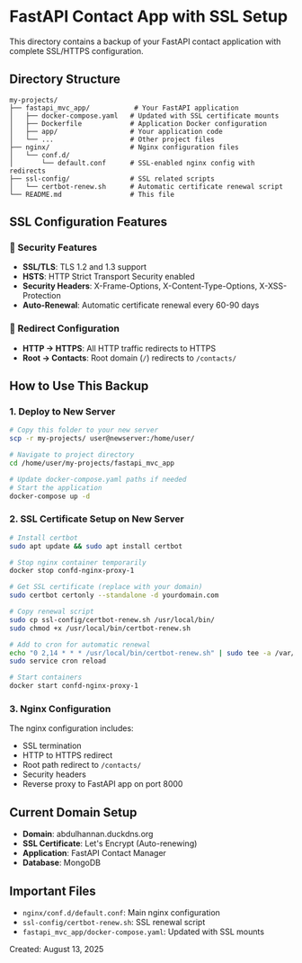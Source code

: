 # FastAPI Contact App with SSL Setup

This directory contains a backup of your FastAPI contact application with complete SSL/HTTPS configuration.

## Directory Structure

```
my-projects/
├── fastapi_mvc_app/           # Your FastAPI application
│   ├── docker-compose.yaml   # Updated with SSL certificate mounts
│   ├── Dockerfile            # Application Docker configuration
│   ├── app/                  # Your application code
│   └── ...                   # Other project files
├── nginx/                    # Nginx configuration files
│   └── conf.d/
│       └── default.conf      # SSL-enabled nginx config with redirects
├── ssl-config/               # SSL related scripts
│   └── certbot-renew.sh      # Automatic certificate renewal script
└── README.md                 # This file
```

## SSL Configuration Features

### 🔐 Security Features
- **SSL/TLS**: TLS 1.2 and 1.3 support
- **HSTS**: HTTP Strict Transport Security enabled
- **Security Headers**: X-Frame-Options, X-Content-Type-Options, X-XSS-Protection
- **Auto-Renewal**: Automatic certificate renewal every 60-90 days

### 🔄 Redirect Configuration
- **HTTP → HTTPS**: All HTTP traffic redirects to HTTPS
- **Root → Contacts**: Root domain (`/`) redirects to `/contacts/`

## How to Use This Backup

### 1. Deploy to New Server
```bash
# Copy this folder to your new server
scp -r my-projects/ user@newserver:/home/user/

# Navigate to project directory
cd /home/user/my-projects/fastapi_mvc_app

# Update docker-compose.yaml paths if needed
# Start the application
docker-compose up -d
```

### 2. SSL Certificate Setup on New Server
```bash
# Install certbot
sudo apt update && sudo apt install certbot

# Stop nginx container temporarily
docker stop confd-nginx-proxy-1

# Get SSL certificate (replace with your domain)
sudo certbot certonly --standalone -d yourdomain.com

# Copy renewal script
sudo cp ssl-config/certbot-renew.sh /usr/local/bin/
sudo chmod +x /usr/local/bin/certbot-renew.sh

# Add to cron for automatic renewal
echo "0 2,14 * * * /usr/local/bin/certbot-renew.sh" | sudo tee -a /var/spool/cron/crontabs/root
sudo service cron reload

# Start containers
docker start confd-nginx-proxy-1
```

### 3. Nginx Configuration
The nginx configuration includes:
- SSL termination
- HTTP to HTTPS redirect
- Root path redirect to `/contacts/`
- Security headers
- Reverse proxy to FastAPI app on port 8000

## Current Domain Setup
- **Domain**: abdulhannan.duckdns.org
- **SSL Certificate**: Let's Encrypt (Auto-renewing)
- **Application**: FastAPI Contact Manager
- **Database**: MongoDB

## Important Files
- `nginx/conf.d/default.conf`: Main nginx configuration
- `ssl-config/certbot-renew.sh`: SSL renewal script
- `fastapi_mvc_app/docker-compose.yaml`: Updated with SSL mounts

Created: August 13, 2025
